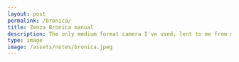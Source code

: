 ```yaml
---
layout: post
permalink: /bronica/
title: Zenza Bronica manual
description: The only medium format camera I've used, lent to me from my uncle. Found it's manual clearing out the attic over the christmas break.
type: image
image: /assets/notes/bronica.jpeg
---
```

